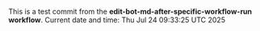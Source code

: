 This is a test commit from the **edit-bot-md-after-specific-workflow-run workflow**.
Current date and time: Thu Jul 24 09:33:25 UTC 2025
